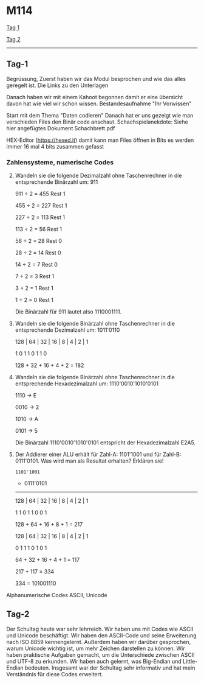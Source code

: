 # M114

[Tag 1](#Tag-1)

[Tag 2](#Tag-2)

----------------

## Tag-1
Begrüssung, Zuerst haben wir das Modul besprochen und wie das alles geregelt ist. Die Links zu den Unterlagen

Danach haben wir mit einem Kahoot begonnen damit er eine übersicht davon hat wie viel wir schon wissen.
Bestandesaufnahme "Ihr Vorwissen"

Start mit dem Thema "Daten codieren"
  Danach hat er uns gezeigt wie man verschieden Files den Binär code anschaut.
  Schachspielanekdote: Siehe hier angefügtes Dokument Schachbrett.pdf

HEX-Editor (https://hexed.it)
  damit kann man Files öffnen in Bits es werden immer 16 mal 4 bits zusammen gefasst

	
### Zahlensysteme, numerische Codes

2. Wandeln sie die folgende Dezimalzahl ohne Taschenrechner in die entsprechende Binärzahl um: 911

    911 ÷ 2 = 455 Rest 1
    
    455 ÷ 2 = 227 Rest 1
    
    227 ÷ 2 = 113 Rest 1
    
    113 ÷ 2 = 56 Rest 1
    
    56 ÷ 2 = 28 Rest 0
    
    28 ÷ 2 = 14 Rest 0
    
    14 ÷ 2 = 7 Rest 0
    
    7 ÷ 2 = 3 Rest 1
    
    3 ÷ 2 = 1 Rest 1
    
    1 ÷ 2 = 0 Rest 1
    
    Die Binärzahl für 911 lautet also 1110001111.
    
3. Wandeln sie die folgende Binärzahl ohne Taschenrechner in die entsprechende Dezimalzahl um: 1011'0110 

   128 | 64 | 32 | 16 | 8 | 4 | 2 | 1
   
    1     0    1    1   0   1   1   0
    
    128 + 32 + 16 + 4 + 2 = 182
    
4. Wandeln sie die folgende Binärzahl ohne Taschenrechner in die entsprechende Hexadezimalzahl um: 1110'0010'1010'0101

    1110 -> E
    
    0010 -> 2
    
    1010 -> A
    
    0101 -> 5
    
    Die Binärzahl 1110'0010'1010'0101 entspricht der Hexadezimalzahl E2A5.
    
5. Der Addierer einer ALU erhält für Zahl-A: 1101'1001 und für Zahl-B: 0111'0101. Was wird man als Resultat erhalten? Erklären sie!

       1101'1001
       
    + 0111'0101

    ------------
    
    128 | 64 | 32 | 16 | 8 | 4 | 2 | 1
    
    1     1    0    1   1   0   0   1
    
    128 + 64 + 16 + 8 + 1 = 217
    
    128 | 64 | 32 | 16 | 8 | 4 | 2 | 1
    
    0     1    1    1   0   1   0   1
    
    64 + 32 + 16 + 4 + 1 = 117
    
    217 + 117 = 334
    
    334 = 101001110

Alphanumerische Codes ASCII, Unicode

## Tag-2

Der Schultag heute war sehr lehrreich. Wir haben uns mit Codes wie ASCII und Unicode beschäftigt. Wir haben den ASCII-Code und seine Erweiterung nach ISO 8859 kennengelernt. Außerdem haben wir darüber gesprochen, warum Unicode wichtig ist, um mehr Zeichen darstellen zu können. Wir haben praktische Aufgaben gemacht, um die Unterschiede zwischen ASCII und UTF-8 zu erkunden. Wir haben auch gelernt, was Big-Endian und Little-Endian bedeuten. Insgesamt war der Schultag sehr informativ und hat mein Verständnis für diese Codes erweitert.
